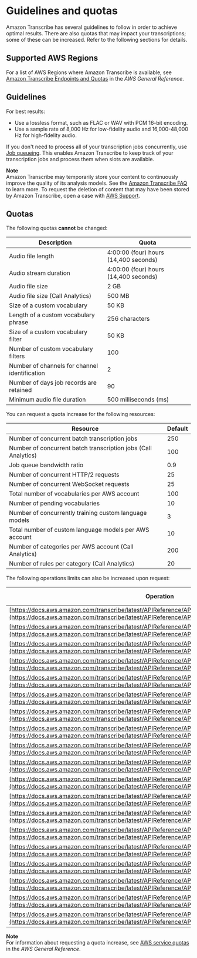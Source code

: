 # Guidelines and quotas<a name="limits-guidelines"></a>

Amazon Transcribe has several guidelines to follow in order to achieve optimal results\. There are also quotas that may impact your transcriptions; some of these can be increased\. Refer to the following sections for details\.

## Supported AWS Regions<a name="transcribe-regions"></a>

For a list of AWS Regions where Amazon Transcribe is available, see [Amazon Transcribe Endpoints and Quotas](https://docs.aws.amazon.com/general/latest/gr/transcribe.html#transcribe_region) in the *AWS General Reference*\.

## Guidelines<a name="guidelines"></a>

For best results:
+ Use a lossless format, such as FLAC or WAV with PCM 16\-bit encoding\.
+ Use a sample rate of 8,000 Hz for low\-fidelity audio and 16,000\-48,000 Hz for high\-fidelity audio\.

If you don't need to process all of your transcription jobs concurrently, use [Job queueing](job-queueing.md)\. This enables Amazon Transcribe to keep track of your transcription jobs and process them when slots are available\.

**Note**  
Amazon Transcribe may temporarily store your content to continuously improve the quality of its analysis models\. See the [Amazon Transcribe FAQ](http://aws.amazon.com/transcribe/faqs/) to learn more\. To request the deletion of content that may have been stored by Amazon Transcribe, open a case with [AWS Support](http://aws.amazon.com/contact-us/)\.

## Quotas<a name="limits"></a>

The following quotas **cannot** be changed:


| Description | Quota | 
| --- | --- | 
| Audio file length | 4:00:00 \(four\) hours \(14,400 seconds\) | 
| Audio stream duration | 4:00:00 \(four\) hours \(14,400 seconds\) | 
| Audio file size | 2 GB | 
| Audio file size \(Call Analytics\) | 500 MB | 
| Size of a custom vocabulary | 50 KB | 
| Length of a custom vocabulary phrase | 256 characters | 
| Size of a custom vocabulary filter | 50 KB | 
| Number of custom vocabulary filters | 100 | 
| Number of channels for channel identification | 2 | 
| Number of days job records are retained | 90 | 
| Minimum audio file duration | 500 milliseconds \(ms\) | 

You can request a quota increase for the following resources:


| Resource | Default | 
| --- | --- | 
| Number of concurrent batch transcription jobs | 250 | 
| Number of concurrent batch transcription jobs \(Call Analytics\) | 100 | 
| Job queue bandwidth ratio | 0\.9 | 
| Number of concurrent HTTP/2 requests | 25 | 
| Number of concurrent WebSocket requests | 25 | 
| Total number of vocabularies per AWS account | 100 | 
| Number of pending vocabularies | 10 | 
| Number of concurrently training custom language models | 3 | 
| Total number of custom language models per AWS account | 10 | 
| Number of categories per AWS account \(Call Analytics\) | 200 | 
| Number of rules per category \(Call Analytics\) | 20 | 

The following operations limits can also be increased upon request:


| Operation | Transactions per second | 
| --- | --- | 
| [https://docs.aws.amazon.com/transcribe/latest/APIReference/API_StartTranscriptionJob.html](https://docs.aws.amazon.com/transcribe/latest/APIReference/API_StartTranscriptionJob.html) | 25 | 
| [https://docs.aws.amazon.com/transcribe/latest/APIReference/API_streaming_StartStreamTranscription.html](https://docs.aws.amazon.com/transcribe/latest/APIReference/API_streaming_StartStreamTranscription.html) | 25 | 
| [https://docs.aws.amazon.com/transcribe/latest/APIReference/API_GetTranscriptionJob.html](https://docs.aws.amazon.com/transcribe/latest/APIReference/API_GetTranscriptionJob.html) | 30 | 
| [https://docs.aws.amazon.com/transcribe/latest/APIReference/API_DeleteTranscriptionJob.html](https://docs.aws.amazon.com/transcribe/latest/APIReference/API_DeleteTranscriptionJob.html) | 5 | 
| [https://docs.aws.amazon.com/transcribe/latest/APIReference/API_ListTranscriptionJobs.html](https://docs.aws.amazon.com/transcribe/latest/APIReference/API_ListTranscriptionJobs.html) | 5 | 
| [https://docs.aws.amazon.com/transcribe/latest/APIReference/API_CreateVocabulary.html](https://docs.aws.amazon.com/transcribe/latest/APIReference/API_CreateVocabulary.html) | 10 | 
| [https://docs.aws.amazon.com/transcribe/latest/APIReference/API_UpdateVocabulary.html](https://docs.aws.amazon.com/transcribe/latest/APIReference/API_UpdateVocabulary.html) | 10 | 
| [https://docs.aws.amazon.com/transcribe/latest/APIReference/API_DeleteVocabulary.html](https://docs.aws.amazon.com/transcribe/latest/APIReference/API_DeleteVocabulary.html) | 5 | 
| [https://docs.aws.amazon.com/transcribe/latest/APIReference/API_GetVocabulary.html](https://docs.aws.amazon.com/transcribe/latest/APIReference/API_GetVocabulary.html) | 20 | 
| [https://docs.aws.amazon.com/transcribe/latest/APIReference/API_ListVocabularies.html](https://docs.aws.amazon.com/transcribe/latest/APIReference/API_ListVocabularies.html) | 5 | 
| [https://docs.aws.amazon.com/transcribe/latest/APIReference/API_StartCallAnalyticsJob.html](https://docs.aws.amazon.com/transcribe/latest/APIReference/API_StartCallAnalyticsJob.html) | 10 | 
| [https://docs.aws.amazon.com/transcribe/latest/APIReference/API_GetCallAnalyticsJob.html](https://docs.aws.amazon.com/transcribe/latest/APIReference/API_GetCallAnalyticsJob.html) | 20 | 
| [https://docs.aws.amazon.com/transcribe/latest/APIReference/API_ListCallAnalyticsJobs.html](https://docs.aws.amazon.com/transcribe/latest/APIReference/API_ListCallAnalyticsJobs.html) | 5 | 
| [https://docs.aws.amazon.com/transcribe/latest/APIReference/API_DeleteCallAnalyticsJob.html](https://docs.aws.amazon.com/transcribe/latest/APIReference/API_DeleteCallAnalyticsJob.html) | 5 | 
| [https://docs.aws.amazon.com/transcribe/latest/APIReference/API_CreateCallAnalyticsCategory.html](https://docs.aws.amazon.com/transcribe/latest/APIReference/API_CreateCallAnalyticsCategory.html) | 10 | 
| [https://docs.aws.amazon.com/transcribe/latest/APIReference/API_UpdateCallAnalyticsCategory.html](https://docs.aws.amazon.com/transcribe/latest/APIReference/API_UpdateCallAnalyticsCategory.html) | 10 | 
| [https://docs.aws.amazon.com/transcribe/latest/APIReference/API_DeleteCallAnalyticsCategory.html](https://docs.aws.amazon.com/transcribe/latest/APIReference/API_DeleteCallAnalyticsCategory.html) | 5 | 
| [https://docs.aws.amazon.com/transcribe/latest/APIReference/API_GetCallAnalyticsCategory.html](https://docs.aws.amazon.com/transcribe/latest/APIReference/API_GetCallAnalyticsCategory.html) | 20 | 
| [https://docs.aws.amazon.com/transcribe/latest/APIReference/API_ListCallAnalyticsCategories.html](https://docs.aws.amazon.com/transcribe/latest/APIReference/API_ListCallAnalyticsCategories.html) | 5 | 

**Note**  
For information about requesting a quota increase, see [AWS service quotas](https://docs.aws.amazon.com/general/latest/gr/aws_service_limits.html) in the *AWS General Reference*\.